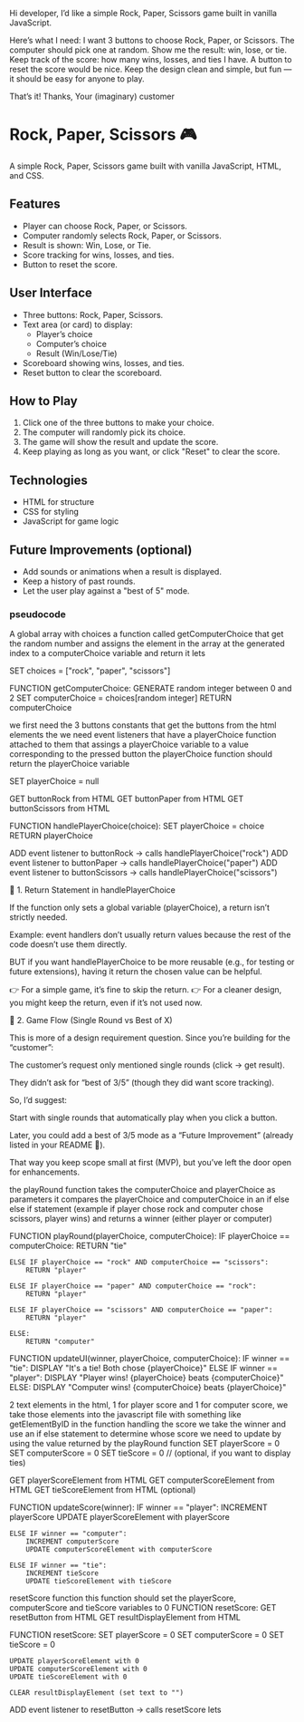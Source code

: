 Hi developer,
I’d like a simple Rock, Paper, Scissors game built in vanilla JavaScript.

Here’s what I need:
I want 3 buttons to choose Rock, Paper, or Scissors.
The computer should pick one at random.
Show me the result: win, lose, or tie.
Keep track of the score: how many wins, losses, and ties I have.
A button to reset the score would be nice.
Keep the design clean and simple, but fun — it should be easy for anyone to play.

That’s it!
Thanks,
Your (imaginary) customer

# Rock, Paper, Scissors 🎮

A simple Rock, Paper, Scissors game built with vanilla JavaScript, HTML, and CSS.

## Features

- Player can choose Rock, Paper, or Scissors.
- Computer randomly selects Rock, Paper, or Scissors.
- Result is shown: Win, Lose, or Tie.
- Score tracking for wins, losses, and ties.
- Button to reset the score.

## User Interface

- Three buttons: Rock, Paper, Scissors.
- Text area (or card) to display:
  - Player’s choice
  - Computer’s choice
  - Result (Win/Lose/Tie)
- Scoreboard showing wins, losses, and ties.
- Reset button to clear the scoreboard.

## How to Play

1. Click one of the three buttons to make your choice.
2. The computer will randomly pick its choice.
3. The game will show the result and update the score.
4. Keep playing as long as you want, or click "Reset" to clear the score.

## Technologies

- HTML for structure
- CSS for styling
- JavaScript for game logic

## Future Improvements (optional)

- Add sounds or animations when a result is displayed.
- Keep a history of past rounds.
- Let the user play against a "best of 5" mode.

### pseudocode

A global array with choices
a function called getComputerChoice that get the random number and assigns the element in the array at the generated index to a computerChoice variable and return it
lets

SET choices = ["rock", "paper", "scissors"]

FUNCTION getComputerChoice:
GENERATE random integer between 0 and 2
SET computerChoice = choices[random integer]
RETURN computerChoice

we first need the 3 buttons constants that get the buttons from the html elements the we need event listeners that have a playerChoice function attached to them that assings a playerChoice variable to a value corresponding to the pressed button the playerChoice function should return the playerChoice variable

SET playerChoice = null

GET buttonRock from HTML
GET buttonPaper from HTML
GET buttonScissors from HTML

FUNCTION handlePlayerChoice(choice):
SET playerChoice = choice
RETURN playerChoice

ADD event listener to buttonRock → calls handlePlayerChoice("rock")
ADD event listener to buttonPaper → calls handlePlayerChoice("paper")
ADD event listener to buttonScissors → calls handlePlayerChoice("scissors")

🔹 1. Return Statement in handlePlayerChoice

If the function only sets a global variable (playerChoice), a return isn’t strictly needed.

Example: event handlers don’t usually return values because the rest of the code doesn’t use them directly.

BUT if you want handlePlayerChoice to be more reusable (e.g., for testing or future extensions), having it return the chosen value can be helpful.

👉 For a simple game, it’s fine to skip the return.
👉 For a cleaner design, you might keep the return, even if it’s not used now.

🔹 2. Game Flow (Single Round vs Best of X)

This is more of a design requirement question. Since you’re building for the “customer”:

The customer’s request only mentioned single rounds (click → get result).

They didn’t ask for “best of 3/5” (though they did want score tracking).

So, I’d suggest:

Start with single rounds that automatically play when you click a button.

Later, you could add a best of 3/5 mode as a “Future Improvement” (already listed in your README 🎉).

That way you keep scope small at first (MVP), but you’ve left the door open for enhancements.

the playRound function takes the computerChoice and playerChoice as parameters it compares the playerChoice and computerChoice in an if else else if statement (example if player chose rock and computer chose scissors, player wins) and returns a winner (either player or computer)

FUNCTION playRound(playerChoice, computerChoice):
IF playerChoice == computerChoice:
RETURN "tie"

    ELSE IF playerChoice == "rock" AND computerChoice == "scissors":
        RETURN "player"

    ELSE IF playerChoice == "paper" AND computerChoice == "rock":
        RETURN "player"

    ELSE IF playerChoice == "scissors" AND computerChoice == "paper":
        RETURN "player"

    ELSE:
        RETURN "computer"

FUNCTION updateUI(winner, playerChoice, computerChoice):
IF winner == "tie":
DISPLAY "It's a tie! Both chose {playerChoice}"
ELSE IF winner == "player":
DISPLAY "Player wins! {playerChoice} beats {computerChoice}"
ELSE:
DISPLAY "Computer wins! {computerChoice} beats {playerChoice}"

2 text elements in the html, 1 for player score and 1 for computer score, we take those elements into the javascript file with something like getElementByID in the function handling the score we take the winner and use an if else statement to determine whose score we need to update by using the value returned by the playRound function
SET playerScore = 0
SET computerScore = 0
SET tieScore = 0 // (optional, if you want to display ties)

GET playerScoreElement from HTML
GET computerScoreElement from HTML
GET tieScoreElement from HTML (optional)

FUNCTION updateScore(winner):
IF winner == "player":
INCREMENT playerScore
UPDATE playerScoreElement with playerScore

    ELSE IF winner == "computer":
        INCREMENT computerScore
        UPDATE computerScoreElement with computerScore

    ELSE IF winner == "tie":
        INCREMENT tieScore
        UPDATE tieScoreElement with tieScore

resetScore function this function should set the playerScore, computerScore and tieScore variables to 0
FUNCTION resetScore:
GET resetButton from HTML
GET resultDisplayElement from HTML

FUNCTION resetScore:
SET playerScore = 0
SET computerScore = 0
SET tieScore = 0

    UPDATE playerScoreElement with 0
    UPDATE computerScoreElement with 0
    UPDATE tieScoreElement with 0

    CLEAR resultDisplayElement (set text to "")

ADD event listener to resetButton → calls resetScore
lets
